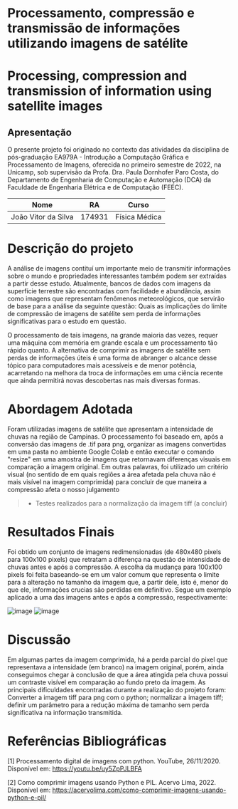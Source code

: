 # Processamento, compressão e transmissão de informações utilizando imagens de satélite
# Processing, compression and transmission of information using satellite images
## Apresentação

O presente projeto foi originado no contexto das atividades da disciplina de pós-graduação EA979A - Introdução a Computação Gráfica e Processamento de Imagens, oferecida no primeiro semestre de 2022, na Unicamp, sob supervisão da Profa. Dra. Paula Dornhofer Paro Costa, do Departamento de Engenharia de Computação e Automação (DCA) da Faculdade de Engenharia Elétrica e de Computação (FEEC).

|         Nome          |  RA    |    Curso      |
|         :---:         |  :---: |    :---:      |
| João Vitor da Silva   | 174931 | Física Médica |

# Descrição do projeto

A análise de imagens contituí um importante meio de transmitir informações sobre o mundo e propriedades interessantes também podem ser extraídas a partir desse estudo. Atualmente, bancos de dados com imagens da superfície terrestre são encontradas com facilidade e abundância, assim como imagens que representam fenômenos meteorológicos, que servirão de base para a análise da seguinte questão: Quais as implicações do limite de compressão de imagens de satélite sem perda de informações significativas para o estudo em questão.

O processamento de tais imagens, na grande maioria das vezes, requer uma máquina com memória em grande escala e um processamento tão rápido quanto. A alternativa de comprimir as imagens de satélite sem perdas de informações úteis é uma forma de abranger o alcance desse tópico para computadores mais acessíveis e de menor potência, acarretando na melhora da troca de informações em uma ciência recente que ainda permitirá novas descobertas nas mais diversas formas.  

# Abordagem Adotada

Foram utilizadas imagens de satélite que apresentam a intensidade de chuvas na região de Campinas. O processamento foi baseado em, após a conversão das imagens de .tif para png, organizar as imagens convertidas em uma pasta no ambiente Google Colab e então executar o comando "resize" em uma amostra de imagens que retornavam diferenças visuais em comparação a imagem original. Em outras palavras, foi utilizado um critério visual (no sentido de em quais regiões a área afetada pela chuva não é mais visível na imagem comprimida) para concluir de que maneira a compressão afeta o nosso julgamento

> - Testes realizados para a normalização da imagem tiff (a concluir)


# Resultados Finais

Foi obtido um conjunto de imagens redimensionadas (de 480x480 pixels para 100x100 pixels) que retratam a diferença na questão de intensidade de chuvas antes e após a compressão. A escolha da mudança para 100x100 pixels foi feita baseando-se em um valor comum que representa o limite para a alteração no tamanho da imagem que, a partir dele, isto é, menor do que ele, informações crucias são perdidas em definitivo. Segue um exemplo aplicado a uma das imagens antes e após a compressão, respectivamente:

![image](https://user-images.githubusercontent.com/103368895/176271920-633a526d-6c67-479b-8283-6a712fa389e3.png)
![image](https://user-images.githubusercontent.com/103368895/176272049-67951e69-502e-459b-8260-5911325f5f82.png)

# Discussão

Em algumas partes da imagem comprimida, há a perda parcial do pixel que representava a intensidade (em branco) na imagem original, porém, ainda conseguimos chegar à conclusão de que a área atingida pela chuva possui um contraste visível em comparação ao fundo preto da imagem.
As principais dificuldades encontradas durante a realização do projeto foram: Converter a imagem tiff para png com o python; normalizar a imagem tiff; definir um parâmetro para a redução máxima de tamanho sem perda significativa na informação transmitida.  


# Referências Bibliográficas

[1] Processamento digital de imagens com python. YouTube, 26/11/2020. Disponível em: <https://youtu.be/uy5ZpPJLBFA>

[2] Como comprimir imagens usando Python e PIL. Acervo Lima, 2022. Disponível em: <https://acervolima.com/como-comprimir-imagens-usando-python-e-pil/>



 
